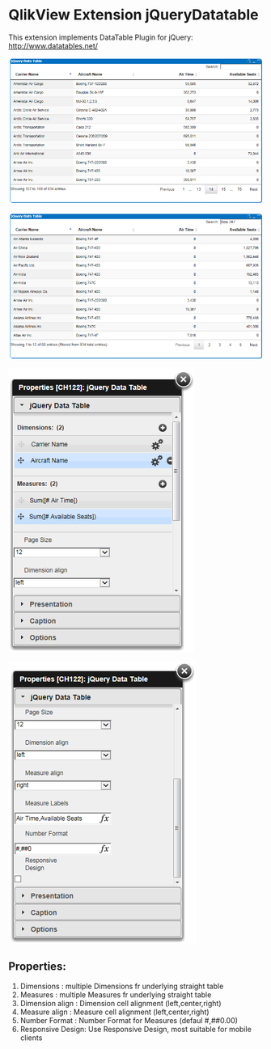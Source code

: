 QlikView Extension jQueryDatatable
==================================

This extension implements DataTable Plugin for jQuery: http://www.datatables.net/

![QlikView Extension jQueryDatatable](screenshot.PNG)

![QlikView Extension jQueryDatatable](screenshot2.PNG)

![QlikView Extensions jQueryDatatable](properties.PNG)

![QlikView Extensions jQueryDatatable](properties2.PNG)

Properties:
-----------

1. Dimensions       : multiple Dimensions fr underlying straight table
2. Measures         : multiple Measures fr underlying straight table
3. Dimension align  : Dimension cell alignment (left,center,right)
4. Measure align    : Measure cell alignment (left,center,right)
5. Number Format    : Number Format for Measures (defaul #,##0.00)
6. Responsive Design: Use Responsive Design, most suitable for mobile clients